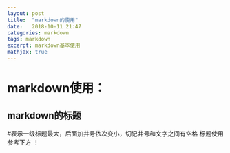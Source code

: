 ```yaml
---
layout: post
title:  "markdown的使用"
date:   2018-10-11 21:47
categories: markdown
tags: markdown
excerpt: markdown基本使用
mathjax: true
---
```

# markdown使用：

## markdown的标题
#表示一级标题最大，后面加井号依次变小，切记井号和文字之间有空格
标题使用参考下方
！[](https://upload-images.jianshu.io/upload_images/259-7424a9a21a2cb81b.jpg?imageMogr2/auto-orient/strip%7CimageView2/2/w/815/format/webp)

## 

